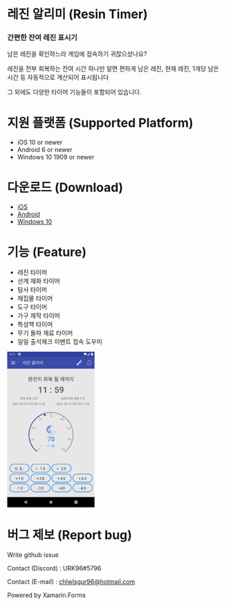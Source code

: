 # 레진 알리미 (Resin Timer) 
### 간편한 잔여 레진 표시기

남은 레진을 확인하느라 게임에 접속하기 귀찮으셨나요?

레진을 전부 회복하는 잔여 시간 하나만 알면 편하게 남은 레진, 현재 레진, 1개당 남은 시간 등 자동적으로 계산되어 표시됩니다

그 외에도 다양한 타이머 기능들이 포함되어 있습니다.


# 지원 플랫폼 (Supported Platform)

- iOS 10 or newer
- Android 6 or newer
- Windows 10 1909 or newer


# 다운로드 (Download)

- [iOS](https://apps.apple.com/af/app/resin-timer/id1552554585)
- [Android](https://play.google.com/store/apps/details?id=com.urk.resintimer&hl=en&gl=US)
- [Windows 10](https://www.microsoft.com/en-US/p/%EB%A0%88%EC%A7%84-%EC%95%8C%EB%A6%AC%EB%AF%B8/9n1wh7j71c0g?cid=msft_web_appsforwindows_chart&activetab=pivot:overviewtab)


# 기능 (Feature)

- 레진 타이머
- 선계 재화 타이머
- 탐사 타이머
- 채집물 타이머
- 도구 타이머
- 가구 제작 타이머
- 특성책 타이머
- 무기 돌파 재료 타이머
- 일일 출석체크 이벤트 접속 도우미

<img alt="1.png" src="https://github.com/URK96/ResinTimer/blob/main/Image/1.png" style="max-width: 40%">


# 버그 제보 (Report bug)

Write github issue

Contact (Discord) : URK96#5796

Contact (E-mail) : chlwlsgur96@hotmail.com


Powered by Xamarin.Forms
